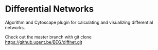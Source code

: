 # Differential Networks ##########

Algorithm and Cytoscape plugin for calculating and visualizing differential networks.


Check out the master branch with
      git clone https://github.ugent.be/BEG/diffnet.git
